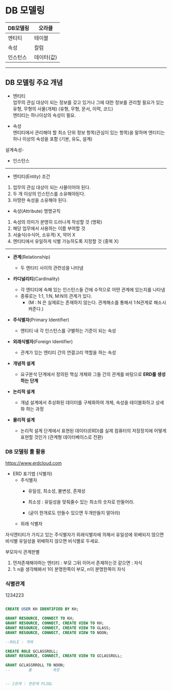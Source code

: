 # DB 모델링

| DB모델링  |  오라클 |
| ---------- | --------
| 엔티티 | 테이블|
| 속성 | 칼럼|
| 인스턴스 | 데이터(값)  |

-----

## DB 모델링 주요 개념

+ 엔티티  
업무의 관심 대상이 되는 정보를 갖고 있거나 그에 대한 정보를 관리할 필요가 있는 유형, 무형의 사물(개체) (유형, 무형, 문서, 이력, 코드)   
엔티티는 하나이상의 속성이 필요.


+ 속성  
엔티티에서 관리해야 할 최소 단위 정보 항목(관심이 있는 항목)을 말하며 엔티티는 하나 이상의 속성을 포함 (기본, 유도, 설계)

 설계속성-

+ 인스턴스

------
+ 엔티티(Entity) 조건
1. 업무의 관심 대상이 되는 사물이어야 된다. 
2. 두 개 이상의 인스턴스를 소유해야된다. 
3. 마땅한 속성을 소유해야 된다. 

+ 속성(Attribute) 명명규칙
1. 속성의 의미가 분명히 드러나게 작성할 것 (명확)
2. 해당 업무에서 사용하는 이름 부여할 것 
3. 서술식(수식어, 소유격) X, 약어 X 
4. 엔티티에서 유일하게 식별 가능하도록 지정할 것 (중복 X)

-----------

+ **관계**(Relationship)
    + 두 엔티티 사이의 관련성을 나타냄


+ **카디널리티**(Cardinality)
    - 각 엔티티에 속해 있는 인스턴스들 간에 수적으로 어떤 관계에 있는지를 나타냄 
    - 종류로는 1:1, 1:N, M:N의 관계가 있다.
        + (M : N 은 실제로는 존재하지 않는다. 관계해소를 통해서 1:N관계로 해소시켜준다.)


+ **주식별자**(Primary Identifier)  
    - 엔티티 내 각 인스턴스를 구별하는 기준이 되는 속성

+ **외래식별자**(Foreign Identifier)   
    - 관계가 있는 엔티티 간의 연결고리 역할을 하는 속성

+ **개념적 설계**
    - 요구분석 단계에서 정의된 핵심 개체와 그들 간의 관계를 바탕으로 **ERD를 생성하는 단계**

+ **논리적 설계**
    - 개념 설계에서 추상화된 데이터를 구체화하여 개체, 속성을 테이블화하고 상세화 하는 과정
+ **물리적 설계**
    - 논리적 설계 단계에서 표현된 데이터(ERD)를 실제 컴퓨터의 저장장치에 어떻게 표현할 것인가 (관계형 데이터베이스로 전환)

### DB 모델링 툴 활용

https://www.erdcloud.com


+ ERD 표기법 (식별자)
    + 주식별자
        + 유일성, 최소성, 불변성, 존재성

        + 최소성 : 유일성을 맞춰줄수 있는 최소의 숫자로 만들어라.
        + (굳이 한개로도 만들수 있으면 두개만들지 말아라)
    + 외래 식별자


자식엔티티가 가지고 있는 주식별자가 외래식별자에 의해서 유일성에 위배되지 않으면 비식별
유일성을 위배하지 않으면 비식별로 두세요.



부모자식 관계판별
1. 먼저존재해야하는 엔티티 : 부모
그뒤 이어서 존재하는것 같으면 : 자식
2. 1: n을 생각해봐서 1이 분명한쪽이 부모,
n이 분명한쪽이 자식


### 식별관계

1234223









```sql

CREATE USER KH IDENTIFIED BY KH;

GRANT RESOURCE, CONNECT TO KH;
GRANT RESOURCE, CONNECT, CREATE VIEW TO KH;
GRANT RESOURCE, CONNECT, CREATE VIEW TO GLASS;
GRANT RESOURCE, CONNECT, CREATE VIEW TO NOON;

--ROLE : 객체

CREATE ROLE GCLASSROLL;
GRANT RESOURCE, CONNECT, CREATE VIEW TO GCLASSROLL;

GRANT GCLASSRROLL TO NOON;
--        롤         계정


-- 2문제 : 한문제 PLSQL

```
